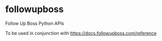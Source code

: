# followupboss
Follow Up Boss Python APIs

To be used in conjunction with https://docs.followupboss.com/reference
